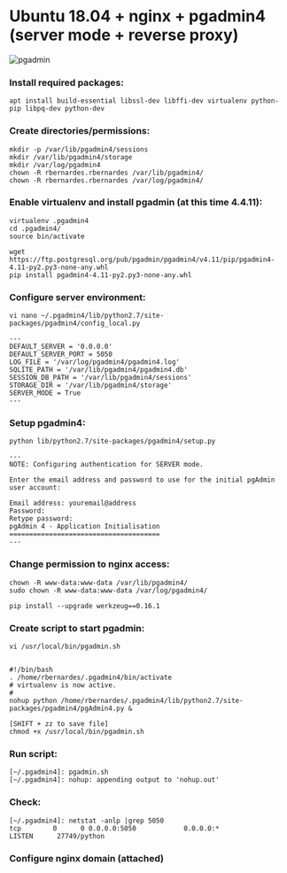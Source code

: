 
# Ubuntu 18.04 + nginx + pgadmin4 (server mode + reverse proxy)
![pgadmin](https://github.com/rbernardes/nginx-pgadmin/blob/master/pgadmin.png?raw=true)

### Install required packages:
```
apt install build-essential libssl-dev libffi-dev virtualenv python-pip libpq-dev python-dev
```

### Create directories/permissions:
```
mkdir -p /var/lib/pgadmin4/sessions
mkdir /var/lib/pgadmin4/storage
mkdir /var/log/pgadmin4
chown -R rbernardes.rbernardes /var/lib/pgadmin4/
chown -R rbernardes.rbernardes /var/log/pgadmin4/
```

### Enable virtualenv and install pgadmin (at this time 4.4.11):
```
virtualenv .pgadmin4
cd .pgadmin4/
source bin/activate

wget https://ftp.postgresql.org/pub/pgadmin/pgadmin4/v4.11/pip/pgadmin4-4.11-py2.py3-none-any.whl
pip install pgadmin4-4.11-py2.py3-none-any.whl
```

### Configure server environment:
```
vi nano ~/.pgadmin4/lib/python2.7/site-packages/pgadmin4/config_local.py

---
DEFAULT_SERVER = '0.0.0.0'
DEFAULT_SERVER_PORT = 5050
LOG_FILE = '/var/log/pgadmin4/pgadmin4.log'
SQLITE_PATH = '/var/lib/pgadmin4/pgadmin4.db'
SESSION_DB_PATH = '/var/lib/pgadmin4/sessions'
STORAGE_DIR = '/var/lib/pgadmin4/storage'
SERVER_MODE = True
---
```

### Setup pgadmin4:
```
python lib/python2.7/site-packages/pgadmin4/setup.py

---
NOTE: Configuring authentication for SERVER mode.

Enter the email address and password to use for the initial pgAdmin user account:

Email address: youremail@address
Password:
Retype password:
pgAdmin 4 - Application Initialisation
======================================
---
```

### Change permission to nginx access:
```
chown -R www-data:www-data /var/lib/pgadmin4/
sudo chown -R www-data:www-data /var/log/pgadmin4/
```

```
pip install --upgrade werkzeug==0.16.1
```

### Create script to start pgadmin:
```
vi /usr/local/bin/pgadmin.sh


#!/bin/bash
. /home/rbernardes/.pgadmin4/bin/activate
# virtualenv is now active.
#
nohup python /home/rbernardes/.pgadmin4/lib/python2.7/site-packages/pgadmin4/pgAdmin4.py &

[SHIFT + zz to save file]
chmod +x /usr/local/bin/pgadmin.sh
```

### Run script:
```
[~/.pgadmin4]: pgadmin.sh
[~/.pgadmin4]: nohup: appending output to 'nohup.out'
```

### Check:
```
[~/.pgadmin4]: netstat -anlp |grep 5050
tcp        0      0 0.0.0.0:5050            0.0.0.0:*               LISTEN      27749/python
```

### Configure nginx domain (attached)
